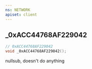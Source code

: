 ```yaml
---
ns: NETWORK
apiset: client
---
```

## _0xACC44768AF229042

```c
// 0xACC44768AF229042
void _0xACC44768AF229042();
```

nullsub, doesn't do anything




